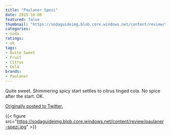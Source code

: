 ```yaml
---
title: "Paulaner Spezi"
date: 2015-10-08
featured: false
thumbnail: "https://sodaguideimg.blob.core.windows.net/content/review/thumbs/paulaner-spezi.jpg"
categories:
- soda
ratings:
- ok
tags:
- Quite Sweet
- Fruit
- Citrus
- Cola
brands:
- Paulaner
---
```


Quite sweet. Shimmering spicy start settles to citrus tinged cola. No spice after the start. OK. 

[Originally posted to Twitter.](https://twitter.com/Cavorter/status/652197329143918592)

{{< figure src="https://sodaguideimg.blob.core.windows.net/content/review/paulaner-spezi.jpg" >}}

